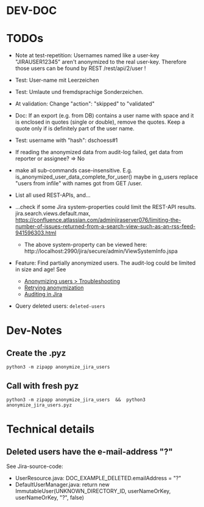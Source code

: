 DEV-DOC
=

# TODOs

- Note at test-repetition:
  Usernames named like a user-key "JIRAUSER12345" aren't anonymized to the real user-key.
  Therefore those users can be found by REST /rest/api/2/user !

- Test: User-name mit Leerzeichen
- Test: Umlaute und fremdsprachige Sonderzeichen.
- At validation: Change "action": "skipped" to "validated"
- Doc: If an export (e.g. from DB) contains a user name with space and it is enclosed in
  quotes (single or double), remove the quotes. Keep a quote only if is definitely part of
  the user name.
- Test: username with "hash": dschoess#1
- If reading the anonymized data from audit-log failed, get data from reporter or
  assignee? => No
- make all sub-commands case-insensitive. E.g. is_anonymized_user_data_complete_for_user()
  maybe in g_users replace "users from infile" with names got from GET /user.
- List all used REST-APIs, and...
- ...check if some Jira system-properties could limit the REST-API results.
  jira.search.views.default.max,
  https://confluence.atlassian.com/adminjiraserver076/limiting-the-number-of-issues-returned-from-a-search-view-such-as-an-rss-feed-941596303.html
    - The above system-property can be viewed
      here: http://localhost:2990/jira/secure/admin/ViewSystemInfo.jspa
- Feature: Find partially anonymized users. The audit-log could be limited in size and
  age! See
    - [Anonymizing users > Troubleshooting](https://confluence.atlassian.com/adminjiraserver/anonymizing-users-992677655.html#Anonymizingusers-troubleshooting)
    - [Retrying anonymization](https://confluence.atlassian.com/adminjiraserver/retrying-anonymization-992677663.html)
    - [Auditing in Jira](https://confluence.atlassian.com/adminjiraserver/auditing-in-jira-938847740.html)
- Query deleted users: `deleted-users`

# Dev-Notes

## Create the .pyz

    python3 -m zipapp anonymize_jira_users

## Call with fresh pyz

    python3 -m zipapp anonymize_jira_users  &&  python3 anonymize_jira_users.pyz

# Technical details

## Deleted users have the e-mail-address "?"

See Jira-source-code:

- UserResource.java: DOC_EXAMPLE_DELETED.emailAddress = "?"
- DefaultUserManager.java: return new ImmutableUser(UNKNOWN_DIRECTORY_ID, userNameOrKey,
  userNameOrKey, "?", false)
